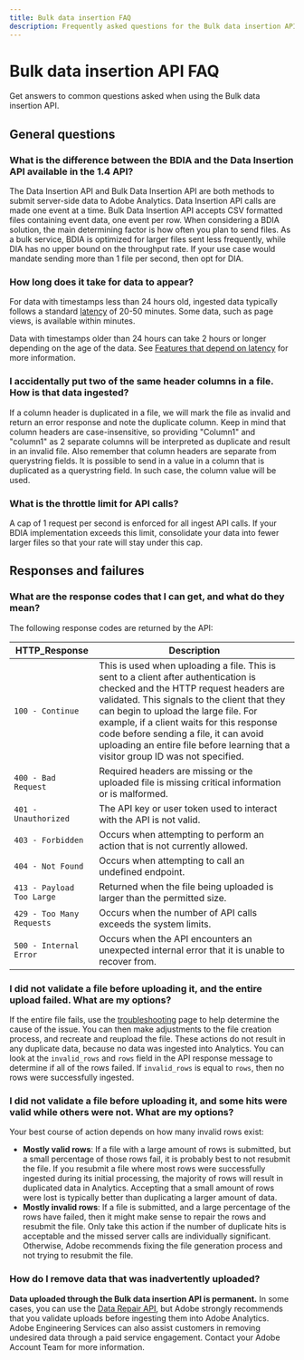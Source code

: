 ```yaml
---
title: Bulk data insertion FAQ
description: Frequently asked questions for the Bulk data insertion API.
---
```


# Bulk data insertion API FAQ

Get answers to common questions asked when using the Bulk data insertion API.

## General questions

### What is the difference between the BDIA and the Data Insertion API available in the 1.4 API?

The Data Insertion API and Bulk Data Insertion API are both methods to submit server-side data to Adobe Analytics. Data Insertion API calls are made one event at a time. Bulk Data Insertion API accepts CSV formatted files containing event data, one event per row. When considering a BDIA solution, the main determining factor is how often you plan to send files.  As a bulk service, BDIA is optimized for larger files sent less frequently, while DIA has no upper bound on the throughput rate.  If your use case would mandate sending more than 1 file per second, then opt for DIA.

### How long does it take for data to appear?

For data with timestamps less than 24 hours old, ingested data typically follows a standard [latency](https://experienceleague.adobe.com/docs/analytics/technotes/latency.html) of 20-50 minutes. Some data, such as page views, is available within minutes.

Data with timestamps older than 24 hours can take 2 hours or longer depending on the age of the data. See [Features that depend on latency](https://experienceleague.adobe.com/docs/analytics/technotes/latency.html#features-that-depend-on-latency) for more information.

### I accidentally put two of the same header columns in a file. How is that data ingested?

If a column header is duplicated in a file, we will mark the file as invalid and return an error response and note the duplicate column. Keep in mind that column headers are case-insensitive, so providing "Column1" and "column1" as 2 separate columns will be interpreted as duplicate and result in an invalid file.  Also remember that column headers are separate from querystring fields.  It is possible to send in a value in a column that is duplicated as a querystring field. In such case, the column value will be used.

### What is the throttle limit for API calls?

A cap of 1 request per second is enforced for all ingest API calls. If your BDIA implementation exceeds this limit, consolidate your data into fewer larger files so that your rate will stay under this cap.

## Responses and failures

### What are the response codes that I can get, and what do they mean?

The following response codes are returned by the API:

| HTTP_Response | Description |
|--|--|
| `100 - Continue` | This is used when uploading a file. This is sent to a client after authentication is checked and the HTTP request headers are validated. This signals to the client that they can begin to upload the large file. For example, if a client waits for this response code before sending a file, it can avoid uploading an entire file before learning that a visitor group ID was not specified. |
| `400 - Bad Request` | Required headers are missing or the uploaded file is missing critical information or is malformed. |
| `401 - Unauthorized` | The API key or user token used to interact with the API is not valid. |
| `403 - Forbidden` | Occurs when attempting to perform an action that is not currently allowed. |
| `404 - Not Found` | Occurs when attempting to call an undefined endpoint. |
| `413 - Payload Too Large` | Returned when the file being uploaded is larger than the permitted size. |
| `429 - Too Many Requests` | Occurs when the number of API calls exceeds the system limits. |
| `500 - Internal Error` | Occurs when the API encounters an unexpected internal error that it is unable to recover from. |

### I did not validate a file before uploading it, and the entire upload failed. What are my options?

If the entire file fails, use the [troubleshooting](troubleshooting.md) page to help determine the cause of the issue. You can then make adjustments to the file creation process, and recreate and reupload the file. These actions do not result in any duplicate data, because no data was ingested into Analytics. You can look at the `invalid_rows` and `rows` field in the API response message to determine if all of the rows failed. If `invalid_rows` is equal to `rows`, then no rows were successfully ingested.

### I did not validate a file before uploading it, and some hits were valid while others were not. What are my options?

Your best course of action depends on how many invalid rows exist:

* **Mostly valid rows**: If a file with a large amount of rows is submitted, but a small percentage of those rows fail, it is probably best to not resubmit the file. If you resubmit a file where most rows were successfully ingested during its initial processing, the majority of rows will result in duplicated data in Analytics. Accepting that a small amount of rows were lost is typically better than duplicating a larger amount of data.
* **Mostly invalid rows**: If a file is submitted, and a large percentage of the rows have failed, then it might make sense to repair the rows and resubmit the file. Only take this action if the number of duplicate hits is acceptable and the missed server calls are individually significant. Otherwise, Adobe recommends fixing the file generation process and not trying to resubmit the file.

### How do I remove data that was inadvertently uploaded?

**Data uploaded through the Bulk data insertion API is permanent.** In some cases, you can use the [Data Repair API](../data-repair/index.md), but Adobe strongly recommends that you validate uploads before ingesting them into Adobe Analytics. Adobe Engineering Services can also assist customers in removing undesired data through a paid service engagement. Contact your Adobe Account Team for more information.
